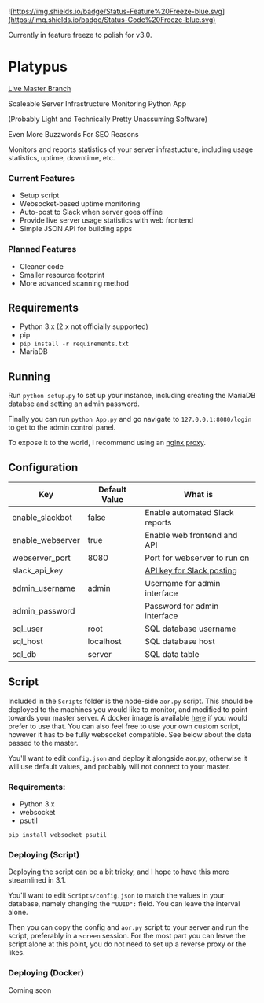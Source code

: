 ![https://img.shields.io/badge/Status-Feature%20Freeze-blue.svg](https://img.shields.io/badge/Status-Code%20Freeze-blue.svg)

Currently in feature freeze to polish for v3.0.

# Platypus

[Live Master Branch](https://status.ggserv.xyz)

Scaleable Server Infrastructure Monitoring Python App

(Probably Light and Technically Pretty Unassuming Software)

Even More Buzzwords For SEO Reasons

Monitors and reports statistics of your server infrastucture, including usage statistics, uptime, downtime, etc.

### Current Features
 - Setup script
 - Websocket-based uptime monitoring
 - Auto-post to Slack when server goes offline
 - Provide live server usage statistics with web frontend
 - Simple JSON API for building apps

### Planned Features
 - Cleaner code
 - Smaller resource footprint
 - More advanced scanning method

## Requirements
 - Python 3.x (2.x not officially supported)
 - pip
  - `pip install -r requirements.txt`
 - MariaDB

## Running
Run `python setup.py` to set up your instance, including creating the MariaDB databse and setting an admin password.

Finally you can run `python App.py` and go navigate to `127.0.0.1:8080/login` to get to the admin control panel.

To expose it to the world, I recommend using an [nginx proxy](https://www.nginx.com/resources/admin-guide/reverse-proxy/).
## Configuration

| Key | Default Value | What is |
| --- | ------------- | ------- |
| enable_slackbot | false | Enable automated Slack reports |
| enable_webserver | true | Enable web frontend and API | 
| webserver_port | 8080 | Port for webserver to run on |
| slack_api_key | | [API key for Slack posting](https://github.com/slackapi/python-slackclient)
| admin_username | admin | Username for admin interface |
| admin_password | | Password for admin interface |
| sql_user | root | SQL database username |
| sql_host | localhost | SQL database host |
| sql_db | server | SQL data table |

## Script

Included in the `Scripts` folder is the node-side `aor.py` script. This should be
deployed to the machines you would like to monitor, and modified to point towards
your master server. A docker image is available [here](#) if you would prefer to 
use that. You can also feel free to use your own custom script, however it has to
be fully websocket compatible. See below about the data passed to the master.

You'll want to edit `config.json` and deploy it alongside aor.py, otherwise
it will use default values, and probably will not connect to your master. 

### Requirements:

 - Python 3.x
 - websocket
 - psutil

`pip install websocket psutil`

### Deploying (Script)

Deploying the script can be a bit tricky, and I hope to have this more
streamlined in 3.1.

You'll want to edit `Scripts/config.json` to match the values in your database,
namely changing the `"UUID":` field. You can leave the interval alone. 

Then you can copy the config and `aor.py` script to your server and run the script, 
preferably in a `screen` session. For the most part you can leave the script alone
at this point, you do not need to set up a reverse proxy or the likes.

### Deploying (Docker)

Coming soon